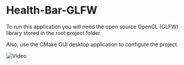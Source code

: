 # Health-Bar-GLFW

To run this application you will need the open source OpenGL (GLFW) 
library stored in the root project folder.

Also, use the CMake GUI desktop application to configure 
the project.

![Video](https://www.youtube.com/watch?v=hYbg8lwWfhc)

